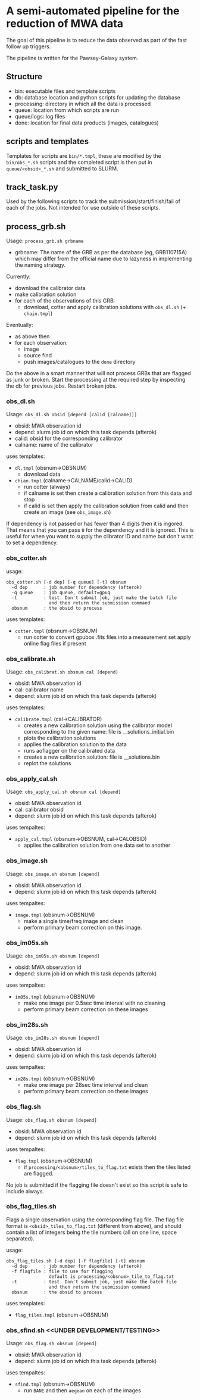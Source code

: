 # A semi-automated pipeline for the reduction of MWA data

The goal of this pipeline is to reduce the data observed as part of the fast
follow up triggers.

The pipeline is written for the Pawsey-Galaxy system.

## Structure
- bin: executable files and template scripts
- db: database location and python scripts for updating the database
- processing: directory in which all the data is processed
- queue: location from which scripts are run
- queue/logs: log files
- done: location for final data products (images, catalogues)

## scripts and templates
Templates for scripts are `bin/*.tmpl`, these are modified by the `bin/obs_*.sh` scripts and the completed script is then put in `queue/<obsid>_*.sh` and submitted to SLURM.

## track_task.py
Used by the following scripts to track the submission/start/finish/fail of each of the jobs.
Not intended for use outside of these scripts.

## process_grb.sh
Usage: `process_grb.sh grbname`
- grbname: The name of the GRB as per the database (eg, GRB110715A) which may differ from the official name due to lazyness in implementing the naming strategy.

Currently:
- download the calibrator data
- make calibration solution
- for each of the observations of this GRB:
  - download, cotter and apply calibration solutions with `obs_dl.sh` (+ `chain.tmpl`)

Eventually:
- as above then
- for each observation:
  - image
  - source find
  - push images/catalogues to the `done` directory
  
Do the above in a smart manner that will not process GRBs that are flagged as junk or broken.
Start the processing at the required step by inspecting the db for previous jobs.
Restart broken jobs.


### obs_dl.sh
Usage: `obs_dl.sh obsid [depend [calid [calname]]]`
- obsid: MWA observation id
- depend: slurm job id on which this task depends (afterok)
- calid: obsid for the corresponding calibrator
- calname: name of the calibrator

uses templates: 
- `dl.tmpl` (obsnum->OBSNUM) 
  - download data
- `chian.tmpl` (calname->CALNAME/calid->CALID)
  - run cotter (always)
  - if calname is set then create a calibration solution from this data and stop
  - if calid is set then apply the calibration solution from calid and then create an image (see `obs_image.sh`)

If dependency is not passed or has fewer than 4 digits then it is ingored.
That means that you can pass `0` for the dependency and it is ignored.
This is useful for when you want to supply the clibrator ID and name but don't wnat to set a dependency.

### obs_cotter.sh
usage:
```
obs_cotter.sh [-d dep] [-q queue] [-t] obsnum
  -d dep      : job number for dependency (afterok)
  -q queue    : job queue, default=gpuq
  -t          : test. Don't submit job, just make the batch file
                and then return the submission command
  obsnum      : the obsid to process
```

uses templates:
- `cotter.tmpl` (obsnum->OBSNUM)
  - run cotter to convert gpubox .fits files into a measurement set apply online flag files if present
  
 ### obs_calibrate.sh
 Usage: `obs_calibrat.sh obsnum cal [depend]`
- obsid: MWA observation id
- cal: calibrator name
- depend: slurm job id on which this task depends (afterok)

uses templates:
- `calibrate.tmpl` (cal->CALIBRATOR)
  - creates a new calibration solution using the calibrator model corresponding to the given name: file is <obsnum>_<calmodel>_solutions_initial.bin
  - plots the calibration solutions
  - applies the calibration solution to the data
  - runs aoflagger on the calibrated data
  - creates a new calibration solution: file is <obsnum>_<calmodel>_solutions.bin
  - replot the solutions
  
### obs_apply_cal.sh
Usage: `obs_apply_cal.sh obsnum cal [depend]`
- obsid: MWA observation id
- cal: calibrator obsid
- depend: slurm job id on which this task depends (afterok)

uses tempaltes:
- `apply_cal.tmpl` (obsnum->OBSNUM, cal->CALOBSID)
  - applies the calibration solution from one data set to another


### obs_image.sh
Usage: `obs_image.sh obsnum [depend]`
- obsid: MWA observation id
- depend: slurm job id on which this task depends (afterok)

uses tempaltes:
- `image.tmpl` (obsnum->OBSNUM)
  - make a single time/freq image and clean
  - perform primary beam correction on this image.

### obs_im05s.sh
Usage: `obs_im05s.sh obsnum [depend]`
- obsid: MWA observation id
- depend: slurm job id on which this task depends (afterok)

uses tempaltes:
- `im05s.tmpl` (obsnum->OBSNUM)
  - make one image per 0.5sec time interval with no cleaning
  - perform primary beam correction on these images


### obs_im28s.sh
Usage: `obs_im28s.sh obsnum [depend]`
- obsid: MWA observation id
- depend: slurm job id on which this task depends (afterok)

uses tempaltes:
- `im28s.tmpl` (obsnum->OBSNUM)
  - make one image per 28sec time interval and clean
  - perform primary beam correction on these images

### obs_flag.sh
Usage: `obs_flag.sh obsnum [depend]`
- obsid: MWA observation id
- depend: slurm job id on which this task depends (afterok)

uses tempaltes:
- `flag.tmpl` (obsnum->OBSNUM)
  - if `processing/<obsnum>/tiles_to_flag.txt` exists then the tiles listed are flagged.

No job is submitted if the flagging file doesn't exist so this script is safe to include always.

### obs_flag_tiles.sh
Flags a single observation using the corresponding flag file. The flag file
format is `<obsid>_tiles_to_flag.txt` (different from above), and should
contain a list of integers being the tile numbers (all on one line, space separated).

usage: 
```
obs_flag_tiles.sh [-d dep] [-f flagfile] [-t] obsnum
  -d dep      : job number for dependency (afterok)
  -f flagfile : file to use for flagging
                default is processing/<obsnum>_tile_to_flag.txt
  -t          : test. Don't submit job, just make the batch file
                and then return the submission command
  obsnum      : the obsid to process
```

uses templates:
- `flag_tiles.tmpl` (obsnum->OBSNUM)

### obs_sfind.sh <<UNDER DEVELOPMENT/TESTING>>
Usage: `obs_flag.sh obsnum [depend]`
- obsid: MWA observation id
- depend: slurm job id on which this task depends (afterok)

uses tempaltes:
- `sfind.tmpl` (obsnum->OBSNUM)
  - run `BANE` and then `aegean` on each of the images
  

